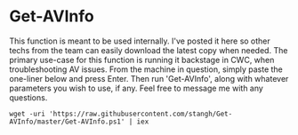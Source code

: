 # Get-AVInfo

This function is meant to be used internally. I've posted it here so other techs from the team can easily download the latest copy when needed.
The primary use-case for this function is running it backstage in CWC, when troubleshooting AV issues. 
From the machine in question, simply paste the one-liner below and press Enter. Then run 'Get-AVInfo', along with whatever parameters you wish to use, if any.
Feel free to message me with any questions.

`wget -uri 'https://raw.githubusercontent.com/stangh/Get-AVInfo/master/Get-AVInfo.ps1' | iex`
